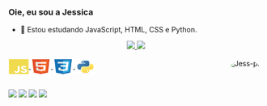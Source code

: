 ### Oie, eu sou a Jessica


- 💙 Estou estudando JavaScript, HTML, CSS e Python.



<div align="center">
  <a href="https://github.com/tasjessica">
  <img height="180em" src="https://github-readme-stats.vercel.app/api?username=tasjessica&show_icons=true&theme=dracula&include_all_commits=true&count_private=true"/>
  <img height="180em" src="https://github-readme-stats.vercel.app/api/top-langs/?username=tasjessica&layout=compact&langs_count=7&theme=dracula"/>
</div>
  
  <div style="display: inline_block"><br>
  <img align="center" alt="Jess-Js" height="30" width="40" src="https://raw.githubusercontent.com/devicons/devicon/master/icons/javascript/javascript-plain.svg">
  <img align="center" alt="Jess-HTML" height="30" width="40" src="https://raw.githubusercontent.com/devicons/devicon/master/icons/html5/html5-original.svg">
  <img align="center" alt="Jess-CSS" height="30" width="40" src="https://raw.githubusercontent.com/devicons/devicon/master/icons/css3/css3-original.svg">
  <img align="center" alt="Jess-Python" height="30" width="40" src="https://raw.githubusercontent.com/devicons/devicon/master/icons/python/python-original.svg">
  <img align="right" alt="Jess-pic" height="150" style="border-radius:50px;"src="https://cdn.discordapp.com/attachments/982994621888098354/983726359610290286/Design_sem_nome.png">
</div>
  
  ##
  
  <div> 
  <a href="https://instagram.com/tasjessica" target="_blank"><img src="https://img.shields.io/badge/-Instagram-%23E4405F?style=for-the-badge&logo=instagram&logoColor=white" target="_blank"></a>
 	<a href="https://www.twitch.tv/tasjessica" target="_blank"><img src="https://img.shields.io/badge/Twitch-9146FF?style=for-the-badge&logo=twitch&logoColor=white" target="_blank"></a>
  <a href = "mailto:jessicatandrade@live.com"><img src="https://img.shields.io/badge/Gmail-D14836?style=for-the-badge&logo=gmail&logoColor=white" target="_blank"></a>
  <a href="https://www.linkedin.com/in/rafaella-ballerini-45875016a" target="_blank"><img src="https://img.shields.io/badge/-LinkedIn-%230077B5?style=for-the-badge&logo=linkedin&logoColor=white" target="_blank"></a> 
 

 
</div>
